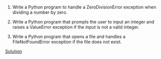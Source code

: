1. Write a Python program to handle a ZeroDivisionError exception when dividing a number by zero.


2. Write a Python program that prompts the user to input an integer and raises a ValueError exception if the input is not a valid integer.


3. Write a Python program that opens a file and handles a FileNotFoundError exception if the file does not exist.

[Solution](https://github.com/Siva-2004/Python-Learn-and-Practice/blob/main/Basic%20Problems/Exception%20Handling/Solution.ipynb)
